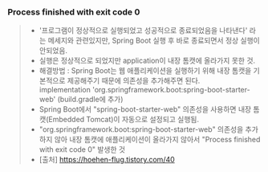 ### Process finished with exit code 0 
> * '프로그램이 정상적으로 실행되었고 성공적으로 종료되었음을 나타낸다' 라는 메세지와 관련있지만, Spring Boot 실행 후 바로 종료되면서 정상 실행이 안되었음. 
> * 실행은 정상적으로 되었지만 application이 내장 톰캣에 올라가지 못한 것.
> * 해결방법 : Spring Boot는 웹 애플리케이션을 실행하기 위해 내장 톰캣을 기본적으로 제공해주기 때문에 의존성을 추가해주면 된다.
    <br/> implementation 'org.springframework.boot:spring-boot-starter-web' (build.gradle에 추가)
> * Spring Boot에서 "spring-boot-starter-web" 의존성을 사용하면 내장 톰캣(Embedded Tomcat)이 자동으로 설정되고 실행됨. 
> * "org.springframework.boot:spring-boot-starter-web" 의존성을 추가하지 않아 내장 톰캣에 애플리케이션이 올라가지 않아서 "Process finished with exit code 0" 발생한 것 
> * [출처] https://hoehen-flug.tistory.com/40